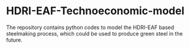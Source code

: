 # HDRI-EAF-Technoeconomic-model
The repository contains python codes to model the HDRI-EAF based steelmaking process, which could be used to produce green steel in the future.
